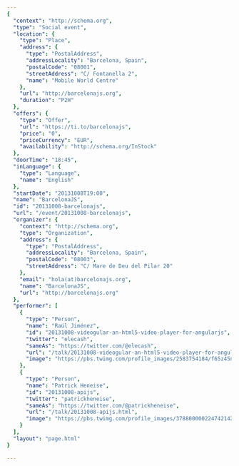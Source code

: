 ```yaml
---
{
  "context": "http://schema.org",
  "type": "Social event",
  "location": {
    "type": "Place",
    "address": {
      "type": "PostalAddress",
      "addressLocality": "Barcelona, Spain",
      "postalCode": "08001",
      "streetAddress": "C/ Fontanella 2",
      "name": "Mobile World Centre"
    },
    "url": "http://barcelonajs.org",
    "duration": "P2H"
  },
  "offers": {
    "type": "Offer",
    "url": "https://ti.to/barcelonajs",
    "price": "0",
    "priceCurrency": "EUR",
    "availability": "http://schema.org/InStock"
  },
  "doorTime": "18:45",
  "inLanguage": {
    "type": "Language",
    "name": "English"
  },
  "startDate": "20131008T19:00",
  "name": "BarcelonaJS",
  "id": "20131008-barcelonajs",
  "url": "/event/20131008-barcelonajs",
  "organizer": {
    "context": "http://schema.org",
    "type": "Organization",
    "address": {
      "type": "PostalAddress",
      "addressLocality": "Barcelona, Spain",
      "postalCode": "08003",
      "streetAddress": "C/ Mare de Deu del Pilar 20"
    },
    "email": "hola(at)barcelonajs.org",
    "name": "BarcelonaJS",
    "url": "http://barcelonajs.org"
  },
  "performer": [
    {
      "type": "Person",
      "name": "Raúl Jiménez",
      "id": "20131008-videogular-an-html5-video-player-for-angularjs",
      "twitter": "elecash",
      "sameAs": "https://twitter.com/@elecash",
      "url": "/talk/20131008-videogular-an-html5-video-player-for-angularjs.html",
      "image": "https://pbs.twimg.com/profile_images/2583754184/f65z45n4i6jpr3xzau7v.png"
    },
    {
      "type": "Person",
      "name": "Patrick Heneise",
      "id": "20131008-apijs",
      "twitter": "patrickheneise",
      "sameAs": "https://twitter.com/@patrickheneise",
      "url": "/talk/20131008-apijs.html",
      "image": "https://pbs.twimg.com/profile_images/378800000224742142/08202013f258efa63247928de108be68.jpeg"
    }
  ],
  "layout": "page.html"
}

---
```

